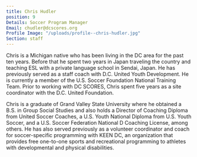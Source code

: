 ```yaml
---
title: Chris Hudler
position: 9
Details: Soccer Program Manager
Email: chudler@dcscores.org
Profile Image: "/uploads/profile--chris-hudler.jpg"
Section: staff
---
```


Chris is a Michigan native who has been living in the DC area for the past ten years. Before that he spent two years in Japan traveling the country and teaching ESL with a private language school in Sendai, Japan. He has previously served as a staff coach with D.C. United Youth Development. He is currently a member of the U.S. Soccer Foundation National Training Team. Prior to working with DC SCORES, Chris spent five years as a site coordinator with the D.C. United Foundation.

Chris is a graduate of Grand Valley State University where he obtained a B.S. in Group Social Studies and also holds a Director of Coaching Diploma from United Soccer Coaches, a U.S. Youth National Diploma from U.S. Youth Soccer, and a U.S. Soccer Federation National D Coaching License, among others. He has also served previously as a volunteer coordinator and coach for soccer-specific programming with KEEN DC, an organization that provides free one-to-one sports and recreational programming to athletes with developmental and physical disabilities.
